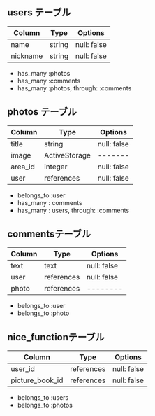 ## users テーブル

| Column | Type | Options |
| ---------- | -------- | -------- |
| name | string | null: false |
| nickname | string | null: false|

- has_many :photos
- has_many :comments
- has_many :photos, through: :comments

## photos テーブル

| Column | Type | Options |
| ---------- | -------- | -------- |
| title      | string | null: false |
| image    | ActiveStorage | ------- |
| area_id | integer | null: false |
| user | references | null: false  |

- belongs_to :user
- has_many : comments
- has_many : users, through: :comments



## commentsテーブル

|  Column | Type | Options |
| ------------ | ------- | ---------- |
| text      | text | null: false |
| user | references | null: false |
| photo |  references  | -------- | 

- belongs_to :user
- belongs_to :photo

## nice_functionテーブル

|  Column | Type | Options |
| ------------ | ------- | ---------- |
| user_id | references | null: false |
| picture_book_id |  references  | null: false | 


- belongs_to :users
- belongs_to :photos